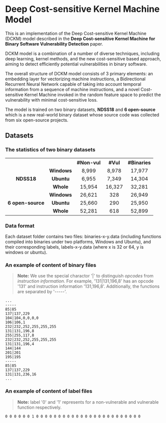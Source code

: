 # Deep Cost-sensitive Kernel Machine Model 
This is an implementation of the Deep Cost-sensitive Kernel Machine (DCKM) model described in the **Deep Cost-sensitive Kernel Machine
for Binary Software Vulnerability Detection** paper.

DCKM model is a combination of a number of diverse techniques, including deep learning, kernel methods, and the new cost-sensitive based approach, aiming to detect efficiently potential vulnerabilities in binary software. 

The overall structure of DCKM model consists of 3 primary elements: an embedding layer for vectorizing machine instructions, a Bidirectional Recurrent Neural Network capable of taking into account temporal information from a sequence of machine instructions, and a novel Cost-sensitive Kernel Machine invoked in the random feature space to predict the vulnerability with minimal cost-sensitive loss.

The model is trained on two binary datasets, **NDSS18** and **6 open-source** which is a new real-world binary dataset whose source code was collected from six open-source projects.

## Datasets
### The statistics of two binary datasets
<table>
  <tr align="center">
    <th></th>
    <th></th>
    <th><b>#Non-vul</b></th>
    <th><b>#Vul</b></th>
    <th><b>#Binaries</b></th>
  </tr>
  <tr align="center">
    <td rowspan="3"><b>NDSS18</b></td>
    <td><b>Windows</b></td>
    <td>8,999</td>
    <td>8,978</td>
    <td>17,977</td>
  </tr>
  <tr align="center">
    <td><b>Ubuntu</b></td>
    <td>6,955</td>
    <td>7,349</td>
    <td>14,304</td>
  </tr>
  <tr align="center">
    <td><b>Whole</b></td>
    <td>15,954</td>
    <td>16,327</td>
    <td>32,281</td>
  </tr>
  <tr align="center">
    <td rowspan="3"><b>6 open-source</b></td>
    <td><b>Windows</b></td>
    <td>26,621</td>
    <td>328</td>
    <td>26,949</td>
  </tr>
  <tr align="center">
    <td><b>Ubuntu</b></td>
    <td>25,660</td>
    <td>290</td>
    <td>25,950</td>
  </tr>
  <tr align="center">
    <td><b>Whole</b></td>
    <td>52,281</td>
    <td>618</td>
    <td>52,899</td>
  </tr>
</table>

### Data format

Each dataset folder contains two files: binaries-x-y.data (including functions compiled into binaries under two platforms, Windows and
Ubuntu), and their corresponding labels, labels-x-y.data (where x is 32 or 64, y is windows or ubuntu).

### An example of content of binary files
> **Note:** We use the special charactor '|' to distinguish *opcodes* from *instruction information*. For example, '131|131,196,8' has an opcode '131' and instruction information '131,196,8'. Additionally, the functions are separated by '-----'.   
```
...
-----
85|85
137|137,229
104|104,0,0,0,0
106|106,1
232|232,252,255,255,255
131|131,196,8
255|255,117,8
232|232,252,255,255,255
131|131,196,4
144|144
201|201
195|195
-----
85|85
137|137,229
131|131,236,16
...
```

### An example of content of label files
> **Note:** label '0' and '1' represents for a non-vulnerable and vulnerable function respectively.

```
0 0 0 0 0 0 1 0 0 0 0 0 0 0 0 0 0 0 0 0 0 0 0 0 0 0 0 0 0 0 0
```
